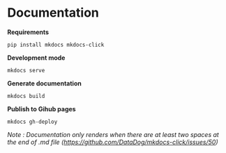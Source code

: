 # Documentation

**Requirements**

```
pip install mkdocs mkdocs-click
```

**Development mode**

```
mkdocs serve
```

**Generate documentation**

```
mkdocs build
```

**Publish to Gihub pages**

```
mkdocs gh-deploy
```

_Note : Documentation only renders when there are at least two spaces at the end of .md
file (https://github.com/DataDog/mkdocs-click/issues/50)_
